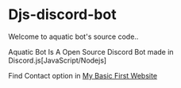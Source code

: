 # Djs-discord-bot
Welcome to aquatic bot's source code..

Aquatic Bot Is A Open Source Discord Bot made in Discord.js[JavaScript/Nodejs]

Find Contact option in <a href="https://aquatic.aquaticdev.repl.co" target="_blank">My Basic First Website</a>
